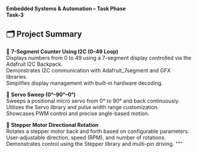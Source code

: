 
**Embedded Systems & Automation – Task Phase**  
**Task-3**

## 🗂️ Project Summary

🔁 **7-Segment Counter Using I2C (0–49 Loop)**  
Displays numbers from 0 to 49 using a 7-segment display controlled via the Adafruit I2C Backpack.  
Demonstrates I2C communication with Adafruit_7segment and GFX libraries.  
Simplifies display management with built-in hardware decoding.

🦾 **Servo Sweep (0°–90°–0°)**  
Sweeps a positional micro servo from 0° to 90° and back continuously.  
Utilizes the Servo library and pulse width range customization.  
Showcases PWM control and precise angle-based motion.

🔄 **Stepper Motor Directional Rotation**  
Rotates a stepper motor back and forth based on configurable parameters.  
User-adjustable direction, speed (RPM), and number of rotations.  
Demonstrates control using the Stepper library and multi-pin driving.
"""
